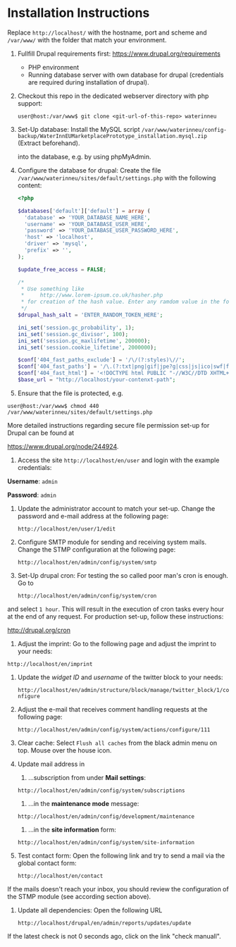 # Installation Instructions

Replace ```http://localhost/``` with the hostname, port and scheme and ```/var/www/``` with the folder that match your environment.

1. Fullfill Drupal requirements first: https://www.drupal.org/requirements
    * PHP environment
    * Running database server with own database for drupal (credentials are required during installation of drupal).

1. Checkout this repo in the dedicated webserver directory with php support:

    ```user@host:/var/www$ git clone <git-url-of-this-repo> waterinneu```

1. Set-Up database: Install the MySQL script  ```/var/www/waterinneu/config-backup/WaterInnEUMarketplacePrototype_installation.mysql.zip``` (Extract beforehand).

    into the database, e.g. by using phpMyAdmin.

1. Configure the database for drupal: Create the file ```/var/www/waterinneu/sites/default/settings.php``` with the following content:

    ```php
    <?php

    $databases['default']['default'] = array (
      'database' => 'YOUR_DATABASE_NAME_HERE',
      'username' => 'YOUR_DATABASE_USER_HERE',
      'password' => 'YOUR_DATABASE_USER_PASSWORD_HERE',
      'host' => 'localhost',
      'driver' => 'mysql',
      'prefix' => '',
    );

    $update_free_access = FALSE;

    /*
     * Use something like
     *     http://www.lorem-ipsum.co.uk/hasher.php
     * for creation of the hash value. Enter any ramdom value in the form.
     */
    $drupal_hash_salt = 'ENTER_RANDOM_TOKEN_HERE';

    ini_set('session.gc_probability', 1);
    ini_set('session.gc_divisor', 100);
    ini_set('session.gc_maxlifetime', 200000);
    ini_set('session.cookie_lifetime', 2000000);

    $conf['404_fast_paths_exclude'] = '/\/(?:styles)\//';
    $conf['404_fast_paths'] = '/\.(?:txt|png|gif|jpe?g|css|js|ico|swf|flv|cgi|bat|pl|dll|exe|asp)$/i';
    $conf['404_fast_html'] = '<!DOCTYPE html PUBLIC "-//W3C//DTD XHTML+RDFa 1.0//EN" "http://www.w3.org/MarkUp/DTD/xhtml-rdfa-1.dtd"><html xmlns="http://www.w3.org/1999/xhtml"><head><title>404 Not Found</title></head><body><h1>Not Found</h1><p>The requested URL "@path" was not found on this server.</p></body></html>';
    $base_url = "http://localhost/your-contenxt-path";
    ```
1. Ensure that the file is protected, e.g.

  ```user@host:/var/www$ chmod 440 /var/www/waterinneu/sites/default/settings.php```

  More detailed instructions regarding secure file permission set-up for Drupal can be found at

  https://www.drupal.org/node/244924.

1. Access the site ```http://localhost/en/user``` and login with the example credentials:

  **Username**: ```admin```

  **Password**: ```admin```

1. Update the administrator account to match your set-up. Change the password and e-mail address at the following page:

    ``` http://localhost/en/user/1/edit ```

1. Configure SMTP module for sending and receiving system mails. Change the STMP configuration at the following page:

    ``` http://localhost/en/admin/config/system/smtp ```

1. Set-Up drupal cron: For testing the so called poor man's cron is enough. Go to

     ``` http://localhost/en/admin/config/system/cron ```

  and select ```1 hour```. This will result in the execution of cron tasks every hour at the end of any request. For production set-up, follow these instructions:

  http://drupal.org/cron

1. Adjust the imprint: Go to the following page and adjust the imprint to your needs:

  ``` http://localhost/en/imprint ```

1. Update the _widget ID_ and _username_ of the twitter block to your needs:

   ``` http://localhost/en/admin/structure/block/manage/twitter_block/1/configure ```

1. Adjust the e-mail that receives comment handling requests at the following page:

   ``` http://localhost/en/admin/config/system/actions/configure/111 ```

1. Clear cache: Select ```Flush all caches``` from the black admin menu on top. Mouse over the house icon.

1. Update mail address in

   1. ...subscription from under **Mail settings**:

     ``` http://localhost/en/admin/config/system/subscriptions ```
   1. ...in the **maintenance mode** message:

     ``` http://localhost/en/admin/config/development/maintenance ```

   1. ...in the **site information** form:
   
     ``` http://localhost/en/admin/config/system/site-information ```

1. Test contact form: Open the following link and try to send a mail via the global contact form:

    ``` http://localhost/en/contact ```

  If the mails doesn't reach your inbox, you should review the configuration of the STMP module (see according section above).

1. Update all dependencies: Open the following URL

    ``` http://localhost/drupal/en/admin/reports/updates/update ```

  If the latest check is not 0 seconds ago, click on the link "check manuall".
